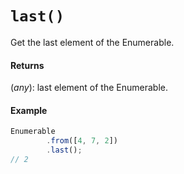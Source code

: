 # `last()`

Get the last element of the Enumerable.

#### Returns

(*any*): last element of the Enumerable.

#### Example

```js
Enumerable
        .from([4, 7, 2])
        .last();
// 2
```
